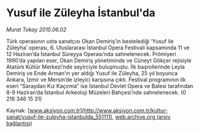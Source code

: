 # Yusuf ile Züleyha İstanbul'da

*Murat Tokay 2015.06.02*

<div class="pNewsDetailMainContent ctx_content" itemprop="articleBody">
 <p>
  Türk operasının usta sanatçısı Okan Demiriş’in bestelediği ‘Yusuf ile Züleyha’ operası, 6. Uluslararası İstanbul Opera Festivali kapsamında 11 ve 12 Haziran’da İstanbul Süreyya Operası’nda sahnelenecek. Prömiyeri 1990’da yapılan eser, Okan Demiriş yönetiminde ve Cüneyt Gökçer rejisiyle Atatürk Kültür Merkezi’nde seyirciyle buluşmuştu. İlk başrollerinde Leyla Demiriş ve Ende Arman’ın yer aldığı Yusuf ile Züleyha, 25 yıl boyunca Ankara, İzmir ve Mersin’de izleyici karşısına çıktı. Festival programının ilk eseri “Saraydan Kız Kaçırma” ise İstanbul Devlet Opera ve Balesi tarafından 8-9 Haziran’da İstanbul Arkeoloji Müzeleri Bahçesi’nde sahnelenecek. (0 216 346 15 31)
 </p>
</div>


Kaynak: [www.aksiyon.com.tr](http://www.aksiyon.com.tr/kultur-sanat/yusuf-ile-zuleyha-istanbulda_551111), [web.archive.org (arşiv bağlantısı)](http://web.archive.org/web/20151217140212/http://www.aksiyon.com.tr/kultur-sanat/yusuf-ile-zuleyha-istanbulda_551111)
